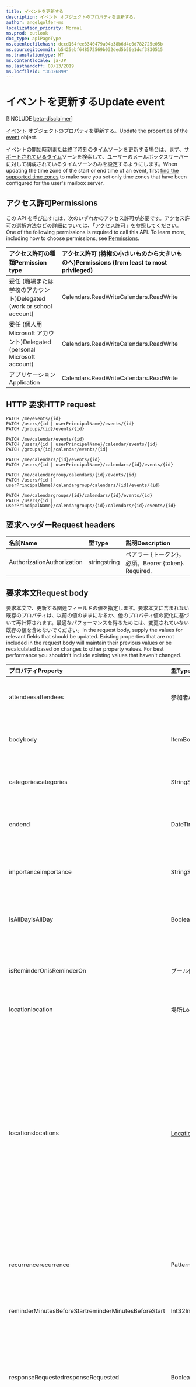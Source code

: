```yaml
---
title: イベントを更新する
description: イベント オブジェクトのプロパティを更新する。
author: angelgolfer-ms
localization_priority: Normal
ms.prod: outlook
doc_type: apiPageType
ms.openlocfilehash: dccd164fee3340479a04b38b6d4c0d782725e05b
ms.sourcegitcommit: b5425ebf648572569b032ded5b56e1dcf3830515
ms.translationtype: MT
ms.contentlocale: ja-JP
ms.lasthandoff: 08/13/2019
ms.locfileid: "36326899"
---
```

# <a name="update-event"></a><span data-ttu-id="82260-103">イベントを更新する</span><span class="sxs-lookup"><span data-stu-id="82260-103">Update event</span></span>

[!INCLUDE [beta-disclaimer](../../includes/beta-disclaimer.md)]

<span data-ttu-id="82260-104">[イベント](../resources/event.md) オブジェクトのプロパティを更新する。</span><span class="sxs-lookup"><span data-stu-id="82260-104">Update the properties of the [event](../resources/event.md) object.</span></span>

<span data-ttu-id="82260-105">イベントの開始時刻または終了時刻のタイムゾーンを更新する場合は、まず、[サポートされているタイム](outlookuser-supportedtimezones.md)ゾーンを検索して、ユーザーのメールボックスサーバーに対して構成されているタイムゾーンのみを設定するようにします。</span><span class="sxs-lookup"><span data-stu-id="82260-105">When updating the time zone of the start or end time of an event, first [find the supported time zones](outlookuser-supportedtimezones.md) to make sure you set only time zones that have been configured for the user's mailbox server.</span></span> 

## <a name="permissions"></a><span data-ttu-id="82260-106">アクセス許可</span><span class="sxs-lookup"><span data-stu-id="82260-106">Permissions</span></span>
<span data-ttu-id="82260-p101">この API を呼び出すには、次のいずれかのアクセス許可が必要です。アクセス許可の選択方法などの詳細については、「[アクセス許可](/graph/permissions-reference)」を参照してください。</span><span class="sxs-lookup"><span data-stu-id="82260-p101">One of the following permissions is required to call this API. To learn more, including how to choose permissions, see [Permissions](/graph/permissions-reference).</span></span>

|<span data-ttu-id="82260-109">アクセス許可の種類</span><span class="sxs-lookup"><span data-stu-id="82260-109">Permission type</span></span>      | <span data-ttu-id="82260-110">アクセス許可 (特権の小さいものから大きいものへ)</span><span class="sxs-lookup"><span data-stu-id="82260-110">Permissions (from least to most privileged)</span></span>              |
|:--------------------|:---------------------------------------------------------|
|<span data-ttu-id="82260-111">委任 (職場または学校のアカウント)</span><span class="sxs-lookup"><span data-stu-id="82260-111">Delegated (work or school account)</span></span> | <span data-ttu-id="82260-112">Calendars.ReadWrite</span><span class="sxs-lookup"><span data-stu-id="82260-112">Calendars.ReadWrite</span></span>    |
|<span data-ttu-id="82260-113">委任 (個人用 Microsoft アカウント)</span><span class="sxs-lookup"><span data-stu-id="82260-113">Delegated (personal Microsoft account)</span></span> | <span data-ttu-id="82260-114">Calendars.ReadWrite</span><span class="sxs-lookup"><span data-stu-id="82260-114">Calendars.ReadWrite</span></span>    |
|<span data-ttu-id="82260-115">アプリケーション</span><span class="sxs-lookup"><span data-stu-id="82260-115">Application</span></span> | <span data-ttu-id="82260-116">Calendars.ReadWrite</span><span class="sxs-lookup"><span data-stu-id="82260-116">Calendars.ReadWrite</span></span> |

## <a name="http-request"></a><span data-ttu-id="82260-117">HTTP 要求</span><span class="sxs-lookup"><span data-stu-id="82260-117">HTTP request</span></span>
<!-- { "blockType": "ignored" } -->
```http
PATCH /me/events/{id}
PATCH /users/{id | userPrincipalName}/events/{id}
PATCH /groups/{id}/events/{id}

PATCH /me/calendar/events/{id}
PATCH /users/{id | userPrincipalName}/calendar/events/{id}
PATCH /groups/{id}/calendar/events/{id}

PATCH /me/calendars/{id}/events/{id}
PATCH /users/{id | userPrincipalName}/calendars/{id}/events/{id}

PATCH /me/calendargroup/calendars/{id}/events/{id}
PATCH /users/{id | userPrincipalName}/calendargroup/calendars/{id}/events/{id}

PATCH /me/calendargroups/{id}/calendars/{id}/events/{id}
PATCH /users/{id | userPrincipalName}/calendargroups/{id}/calendars/{id}/events/{id}
```
## <a name="request-headers"></a><span data-ttu-id="82260-118">要求ヘッダー</span><span class="sxs-lookup"><span data-stu-id="82260-118">Request headers</span></span>
| <span data-ttu-id="82260-119">名前</span><span class="sxs-lookup"><span data-stu-id="82260-119">Name</span></span>       | <span data-ttu-id="82260-120">型</span><span class="sxs-lookup"><span data-stu-id="82260-120">Type</span></span> | <span data-ttu-id="82260-121">説明</span><span class="sxs-lookup"><span data-stu-id="82260-121">Description</span></span>|
|:-----------|:------|:----------|
| <span data-ttu-id="82260-122">Authorization</span><span class="sxs-lookup"><span data-stu-id="82260-122">Authorization</span></span>  | <span data-ttu-id="82260-123">string</span><span class="sxs-lookup"><span data-stu-id="82260-123">string</span></span>  | <span data-ttu-id="82260-p102">ベアラー {トークン}。必須。</span><span class="sxs-lookup"><span data-stu-id="82260-p102">Bearer {token}. Required.</span></span> |

## <a name="request-body"></a><span data-ttu-id="82260-126">要求本文</span><span class="sxs-lookup"><span data-stu-id="82260-126">Request body</span></span>
<span data-ttu-id="82260-p103">要求本文で、更新する関連フィールドの値を指定します。要求本文に含まれない既存のプロパティは、以前の値のままになるか、他のプロパティ値の変化に基づいて再計算されます。最適なパフォーマンスを得るためには、変更されていない既存の値を含めないでください。</span><span class="sxs-lookup"><span data-stu-id="82260-p103">In the request body, supply the values for relevant fields that should be updated. Existing properties that are not included in the request body will maintain their previous values or be recalculated based on changes to other property values. For best performance you shouldn't include existing values that haven't changed.</span></span>

| <span data-ttu-id="82260-130">プロパティ</span><span class="sxs-lookup"><span data-stu-id="82260-130">Property</span></span>       | <span data-ttu-id="82260-131">型</span><span class="sxs-lookup"><span data-stu-id="82260-131">Type</span></span>    | <span data-ttu-id="82260-132">説明</span><span class="sxs-lookup"><span data-stu-id="82260-132">Description</span></span> |
|:---------------|:--------|:------------|
| <span data-ttu-id="82260-133">attendees</span><span class="sxs-lookup"><span data-stu-id="82260-133">attendees</span></span>|<span data-ttu-id="82260-134">参加者</span><span class="sxs-lookup"><span data-stu-id="82260-134">Attendee</span></span>|<span data-ttu-id="82260-135">イベントの参加者のコレクションです。</span><span class="sxs-lookup"><span data-stu-id="82260-135">The collection of attendees for the event.</span></span>|
| <span data-ttu-id="82260-136">body</span><span class="sxs-lookup"><span data-stu-id="82260-136">body</span></span>|<span data-ttu-id="82260-137">ItemBody</span><span class="sxs-lookup"><span data-stu-id="82260-137">ItemBody</span></span>|<span data-ttu-id="82260-138">イベントに関連付けられたメッセージの本文。</span><span class="sxs-lookup"><span data-stu-id="82260-138">The body of the message associated with the event.</span></span>|
| <span data-ttu-id="82260-139">categories</span><span class="sxs-lookup"><span data-stu-id="82260-139">categories</span></span>|<span data-ttu-id="82260-140">String</span><span class="sxs-lookup"><span data-stu-id="82260-140">String</span></span>|<span data-ttu-id="82260-141">イベントに関連付けられたカテゴリ。</span><span class="sxs-lookup"><span data-stu-id="82260-141">The categories associated with the event.</span></span>|
| <span data-ttu-id="82260-142">end</span><span class="sxs-lookup"><span data-stu-id="82260-142">end</span></span>|<span data-ttu-id="82260-143">DateTimeTimeZone</span><span class="sxs-lookup"><span data-stu-id="82260-143">DateTimeTimeZone</span></span>|<span data-ttu-id="82260-144">イベントが終了する日付、時刻、タイムゾーン</span><span class="sxs-lookup"><span data-stu-id="82260-144">The date, time, and time zone that the event ends.</span></span> |
| <span data-ttu-id="82260-145">importance</span><span class="sxs-lookup"><span data-stu-id="82260-145">importance</span></span>|<span data-ttu-id="82260-146">String</span><span class="sxs-lookup"><span data-stu-id="82260-146">String</span></span>|<span data-ttu-id="82260-147">イベントの重要度。</span><span class="sxs-lookup"><span data-stu-id="82260-147">The importance of the event.</span></span> <span data-ttu-id="82260-148">可能な値は `low`、`normal`、`high` です。</span><span class="sxs-lookup"><span data-stu-id="82260-148">Possible values are: `low`, `normal`, `high`.</span></span>|
| <span data-ttu-id="82260-149">isAllDay</span><span class="sxs-lookup"><span data-stu-id="82260-149">isAllDay</span></span>|<span data-ttu-id="82260-150">Boolean</span><span class="sxs-lookup"><span data-stu-id="82260-150">Boolean</span></span>|<span data-ttu-id="82260-151">イベントが一日中続く場合に、true に設定します。</span><span class="sxs-lookup"><span data-stu-id="82260-151">Set to true if the event lasts all day.</span></span>|
| <span data-ttu-id="82260-152">isReminderOn</span><span class="sxs-lookup"><span data-stu-id="82260-152">isReminderOn</span></span>|<span data-ttu-id="82260-153">ブール値</span><span class="sxs-lookup"><span data-stu-id="82260-153">Boolean</span></span>|<span data-ttu-id="82260-154">ユーザーにイベントを通知するアラートを設定する場合は、true に設定します。</span><span class="sxs-lookup"><span data-stu-id="82260-154">Set to true if an alert is set to remind the user of the event.</span></span>|
| <span data-ttu-id="82260-155">location</span><span class="sxs-lookup"><span data-stu-id="82260-155">location</span></span>|<span data-ttu-id="82260-156">場所</span><span class="sxs-lookup"><span data-stu-id="82260-156">Location</span></span>|<span data-ttu-id="82260-157">イベントの場所。</span><span class="sxs-lookup"><span data-stu-id="82260-157">The location of the event.</span></span>|
|<span data-ttu-id="82260-158">locations</span><span class="sxs-lookup"><span data-stu-id="82260-158">locations</span></span>|<span data-ttu-id="82260-159">[Location](../resources/location.md) コレクション</span><span class="sxs-lookup"><span data-stu-id="82260-159">[Location](../resources/location.md) collection</span></span>|<span data-ttu-id="82260-160">イベントを開催する場所、または参加者がいる場所。</span><span class="sxs-lookup"><span data-stu-id="82260-160">The locations where the event is held or attended from.</span></span> <span data-ttu-id="82260-161">**location** プロパティと **locations** プロパティは常に互いに一致します。</span><span class="sxs-lookup"><span data-stu-id="82260-161">The **location** and **locations** properties always correspond with each other.</span></span> <span data-ttu-id="82260-162">**location** プロパティを更新すると、**locations** コレクションに含まれる既存のすべての場所が削除されて、**location** の新しい値に置き換えられます。</span><span class="sxs-lookup"><span data-stu-id="82260-162">If you update the **location** property, any prior locations in the **locations** collection would be removed and replaced by the new **location** value.</span></span> |
| <span data-ttu-id="82260-163">recurrence</span><span class="sxs-lookup"><span data-stu-id="82260-163">recurrence</span></span>|<span data-ttu-id="82260-164">PatternedRecurrence</span><span class="sxs-lookup"><span data-stu-id="82260-164">PatternedRecurrence</span></span>|<span data-ttu-id="82260-165">イベントの繰り返しパターン。</span><span class="sxs-lookup"><span data-stu-id="82260-165">The recurrence pattern for the event.</span></span>|
| <span data-ttu-id="82260-166">reminderMinutesBeforeStart</span><span class="sxs-lookup"><span data-stu-id="82260-166">reminderMinutesBeforeStart</span></span>|<span data-ttu-id="82260-167">Int32</span><span class="sxs-lookup"><span data-stu-id="82260-167">Int32</span></span>|<span data-ttu-id="82260-168">アラーム通知を行う、イベント開始時間前の分数。</span><span class="sxs-lookup"><span data-stu-id="82260-168">The number of minutes before the event start time that the reminder alert occurs.</span></span>|
| <span data-ttu-id="82260-169">responseRequested</span><span class="sxs-lookup"><span data-stu-id="82260-169">responseRequested</span></span>|<span data-ttu-id="82260-170">Boolean</span><span class="sxs-lookup"><span data-stu-id="82260-170">Boolean</span></span>|<span data-ttu-id="82260-171">イベントが承諾または辞退されたときに、送信者が応答を要求する場合に、true に設定します。</span><span class="sxs-lookup"><span data-stu-id="82260-171">Set to true if the sender would like a response when the event is accepted or declined.</span></span>|
| <span data-ttu-id="82260-172">sensitivity</span><span class="sxs-lookup"><span data-stu-id="82260-172">sensitivity</span></span>|<span data-ttu-id="82260-173">String</span><span class="sxs-lookup"><span data-stu-id="82260-173">String</span></span>| <span data-ttu-id="82260-174">使用可能な値: `normal`、`personal`、`private`、`confidential`。</span><span class="sxs-lookup"><span data-stu-id="82260-174">Possible values are: `normal`, `personal`, `private`, `confidential`.</span></span>|
| <span data-ttu-id="82260-175">showAs</span><span class="sxs-lookup"><span data-stu-id="82260-175">showAs</span></span>|<span data-ttu-id="82260-176">String</span><span class="sxs-lookup"><span data-stu-id="82260-176">String</span></span>|<span data-ttu-id="82260-177">表示するステータス。</span><span class="sxs-lookup"><span data-stu-id="82260-177">The status to show.</span></span> <span data-ttu-id="82260-178">可能な値は`free` 、 `tentative`、 `busy` `oof` `workingElsewhere`、、、 `unknown`、です。</span><span class="sxs-lookup"><span data-stu-id="82260-178">Possible values are: `free` , `tentative`, `busy`, `oof`, `workingElsewhere`, `unknown`.</span></span>|
| <span data-ttu-id="82260-179">開始</span><span class="sxs-lookup"><span data-stu-id="82260-179">start</span></span>|<span data-ttu-id="82260-180">DateTimeTimeZone</span><span class="sxs-lookup"><span data-stu-id="82260-180">DateTimeTimeZone</span></span>|<span data-ttu-id="82260-181">イベントの開始日、時刻、タイムゾーンを指定します。</span><span class="sxs-lookup"><span data-stu-id="82260-181">The start date, time, and time zone of the event.</span></span> |
| <span data-ttu-id="82260-182">subject</span><span class="sxs-lookup"><span data-stu-id="82260-182">subject</span></span>|<span data-ttu-id="82260-183">String</span><span class="sxs-lookup"><span data-stu-id="82260-183">String</span></span>|<span data-ttu-id="82260-184">イベントの件名行のテキスト。</span><span class="sxs-lookup"><span data-stu-id="82260-184">The text of the event's subject line.</span></span>|

<span data-ttu-id="82260-185">**イベント** リソースは[拡張機能](/graph/extensibility-overview)をサポートしているため、`PATCH` 操作を使用して、既存の**イベント** インスタンスで拡張機能のカスタム プロパティにあるアプリ固有のデータを追加、更新、または削除することができます。</span><span class="sxs-lookup"><span data-stu-id="82260-185">Because the **event** resource supports [extensions](/graph/extensibility-overview), you can use the `PATCH` operation to add, update, or delete your own app-specific data in custom properties of an extension in an existing **event** instance.</span></span>

<span data-ttu-id="82260-186">アップデートする**イベント**が複数の出席者が含まれる定期的で主要なイベントである場合、インスタンス別にそれぞれに更新され、主要な系列と更新された各インスタンスごとに複数の通知メールが送信されます。</span><span class="sxs-lookup"><span data-stu-id="82260-186">If the **event** you're updating is the master event of a recurring series, contains multiple attendees, and has instances that have been updated separately, multiple notification emails will be sent out: one for the master series and one per instance that has been updated.</span></span>

## <a name="response"></a><span data-ttu-id="82260-187">応答</span><span class="sxs-lookup"><span data-stu-id="82260-187">Response</span></span>

<span data-ttu-id="82260-188">成功した場合、このメソッドは `200 OK` 応答コードと、応答本文で、更新された [event](../resources/event.md) オブジェクトを返します。</span><span class="sxs-lookup"><span data-stu-id="82260-188">If successful, this method returns a `200 OK` response code and updated [event](../resources/event.md) object in the response body.</span></span>

><span data-ttu-id="82260-189">**注:** この方法は、エラー コード`ErrorOccurrenceCrossingBoundary` で HTTP 400 無効な要求の応答を返すことができます。そして、次のエラー メッセージが表示されます: 変更したアイテムが、隣接するアイテムと交差または重複しています。</span><span class="sxs-lookup"><span data-stu-id="82260-189">**Note:** This method can return an HTTP 400 Bad Request response with an error code of `ErrorOccurrenceCrossingBoundary` and the following error message: Modified occurrence is crossing or overlapping adjacent occurrence.</span></span> <span data-ttu-id="82260-190">定期的な予定の例外にある Outlook の制限に更新プログラムが違反していることを次のように示します: 定期的な予定を移動させる、または前回の定期的な予定をその日付より前日または後日に移動することはできません。</span><span class="sxs-lookup"><span data-stu-id="82260-190">This indicates that the update violates the following Outlook restriction on recurrence exceptions: an occurrence cannot be moved to or before the day of the previous occurrence, and cannot be moved to or after the day of the following occurrence.</span></span>

## <a name="example"></a><span data-ttu-id="82260-191">例</span><span class="sxs-lookup"><span data-stu-id="82260-191">Example</span></span>

##### <a name="request"></a><span data-ttu-id="82260-192">要求</span><span class="sxs-lookup"><span data-stu-id="82260-192">Request</span></span>

<span data-ttu-id="82260-193">以下は、要求の例です。</span><span class="sxs-lookup"><span data-stu-id="82260-193">Here is an example of the request.</span></span>

# <a name="httptabhttp"></a>[<span data-ttu-id="82260-194">プロトコル</span><span class="sxs-lookup"><span data-stu-id="82260-194">HTTP</span></span>](#tab/http)
<!-- {
  "blockType": "request",
  "name": "update_event"
}-->
```http
PATCH https://graph.microsoft.com/beta/me/events/{id}
Content-type: application/json
Content-length: 285

{
  "originalStartTimeZone": "originalStartTimeZone-value",
  "originalEndTimeZone": "originalEndTimeZone-value",
  "responseStatus": {
    "response": "",
    "time": "2016-10-19T10:37:00Z"
  },
  "recurrence": null,
  "uid": "iCalUId-value",
  "reminderMinutesBeforeStart": 99,
  "isReminderOn": true
}
```
# <a name="ctabcsharp"></a>[<span data-ttu-id="82260-195">C#</span><span class="sxs-lookup"><span data-stu-id="82260-195">C#</span></span>](#tab/csharp)
[!INCLUDE [sample-code](../includes/snippets/csharp/update-event-csharp-snippets.md)]
[!INCLUDE [sdk-documentation](../includes/snippets/snippets-sdk-documentation-link.md)]

# <a name="javascripttabjavascript"></a>[<span data-ttu-id="82260-196">JavaScript</span><span class="sxs-lookup"><span data-stu-id="82260-196">JavaScript</span></span>](#tab/javascript)
[!INCLUDE [sample-code](../includes/snippets/javascript/update-event-javascript-snippets.md)]
[!INCLUDE [sdk-documentation](../includes/snippets/snippets-sdk-documentation-link.md)]

# <a name="javatabjava"></a>[<span data-ttu-id="82260-197">Java</span><span class="sxs-lookup"><span data-stu-id="82260-197">Java</span></span>](#tab/java)
[!INCLUDE [sample-code](../includes/snippets/java/update-event-java-snippets.md)]
[!INCLUDE [sdk-documentation](../includes/snippets/snippets-sdk-documentation-link.md)]

---


##### <a name="response"></a><span data-ttu-id="82260-198">応答</span><span class="sxs-lookup"><span data-stu-id="82260-198">Response</span></span>
<span data-ttu-id="82260-p108">以下は、応答の例です。注:簡潔にするために、ここに示す応答オブジェクトは切り詰められている場合があります。すべてのプロパティは実際の呼び出しから返されます。</span><span class="sxs-lookup"><span data-stu-id="82260-p108">Here is an example of the response. Note: The response object shown here may be truncated for brevity. All of the properties will be returned from an actual call.</span></span>
<!-- {
  "blockType": "response",
  "truncated": true,
  "@odata.type": "microsoft.graph.event"
} -->
```http
HTTP/1.1 200 OK
Content-type: application/json
Content-length: 285

{
  "originalStartTimeZone": "originalStartTimeZone-value",
  "originalEndTimeZone": "originalEndTimeZone-value",
  "responseStatus": {
    "response": "",
    "time": "2016-10-19T10:37:00Z"
  },
  "recurrence": null,
  "uid": "iCalUId-value",
  "reminderMinutesBeforeStart": 99,
  "isReminderOn": true
}
```


## <a name="see-also"></a><span data-ttu-id="82260-202">関連項目</span><span class="sxs-lookup"><span data-stu-id="82260-202">See also</span></span>

- [<span data-ttu-id="82260-203">拡張機能を使用してカスタム データをリソースに追加する</span><span class="sxs-lookup"><span data-stu-id="82260-203">Add custom data to resources using extensions</span></span>](/graph/extensibility-overview)
- [<span data-ttu-id="82260-204">オープン拡張機能を使用したユーザーへのカスタム データの追加 (プレビュー)</span><span class="sxs-lookup"><span data-stu-id="82260-204">Add custom data to users using open extensions (preview)</span></span>](/graph/extensibility-open-users)
- [<span data-ttu-id="82260-205">スキーマ拡張機能を使用したグループへのカスタム データの追加 (プレビュー)</span><span class="sxs-lookup"><span data-stu-id="82260-205">Add custom data to groups using schema extensions (preview)</span></span>](/graph/extensibility-schema-groups)


<!-- uuid: 8fcb5dbc-d5aa-4681-8e31-b001d5168d79
2015-10-25 14:57:30 UTC -->
<!--
{
  "type": "#page.annotation",
  "description": "Update event",
  "keywords": "",
  "section": "documentation",
  "tocPath": "",
  "suppressions": [
  ]
}
-->
